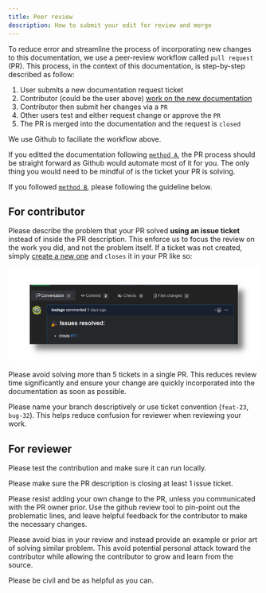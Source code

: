 ```yaml
---
title: Peer review
description: How to submit your edit for review and merge
---
```


To reduce error and streamline the process of incorporating new changes to this documentation, we use a peer-review workflow called `pull request` (PR). This process, in the context of this documentation, is step-by-step described as follow:

1. User submits a new documentation request ticket
2. Contributor (could be the user above) [work on the new documentation](/contributions/how-to-work-on-doc)
3. Contributor then submit her changes via a `PR`
4. Other users test and either request change or approve the `PR` 
5. The PR is merged into the documentation and the request is `closed`

We use Github to faciliate the workflow above. 

If you editted the documentation following [`method A`](contributions/how-to-work-on-doc/#a-use-the-built-in-github-edit-link), the PR process should be straight forward as Github would automate most of it for you. The only thing you would need to be mindful of is the ticket your PR is solving.

If you followed [`method B`](contributions/how-to-work-on-doc/#b-build-the-documentation-locally), please following the guideline below.

## For contributor

Please describe the problem that your PR solved **using an issue ticket** instead of inside the PR description. This enforce us to focus the review on the work you did, and not the problem itself. If a ticket was not created, simply [create a new one](/contributions/how-to-request-new-doc/#1b-use-githubs-new-issue-button) and `closes` it in your PR like so:

![github close PR](pr-closes-sample.png)

Please avoid solving more than 5 tickets in a single PR. This reduces review time significantly and ensure your change are quickly incorporated into the documentation as soon as possible.


Please name your branch descriptively or use ticket convention (`feat-23`, `bug-32`). This helps reduce confusion for reviewer when reviewing your work.


## For reviewer

Please test the contribution and make sure it can run locally.

Please make sure the PR description is closing at least 1 issue ticket.

Please resist adding your own change to the PR, unless you communicated with the PR owner prior. Use the github review tool to pin-point out the problematic lines, and leave helpful feedback for the contributor to make the necessary changes.

Please avoid bias in your review and instead provide an example or prior art of solving similar problem. This avoid potential personal attack toward the contributor while allowing the contributor to grow and learn from the source.

Please be civil and be as helpful as you can. 